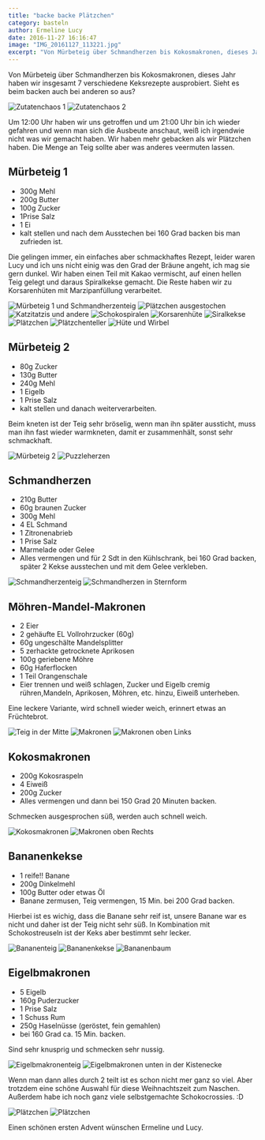 ```yaml
---
title: "backe backe Plätzchen"
category: basteln
author: Ermeline Lucy
date: 2016-11-27 16:16:47
image: "IMG_20161127_113221.jpg"
excerpt: "Von Mürbeteig über Schmandherzen bis Kokosmakronen, dieses Jahr haben wir insgesamt 7 verschiedene Keksrezepte ausprobiert."
---
```


Von Mürbeteig über Schmandherzen bis Kokosmakronen, dieses Jahr haben wir insgesamt 7 verschiedene Keksrezepte ausprobiert. Sieht es beim backen auch bei anderen so aus?

![Zutatenchaos 1](IMG_20161126_132217.jpg)
![Zutatenchaos 2](IMG_20161126_132221.jpg)

Um 12:00 Uhr haben wir uns getroffen und um 21:00 Uhr bin ich wieder gefahren und wenn man sich die Ausbeute anschaut, weiß ich irgendwie nicht was wir gemacht haben. Wir haben mehr gebacken als wir Plätzchen haben. Die Menge an Teig sollte aber was anderes veermuten lassen.


## Mürbeteig 1

- 300g Mehl
- 200g Butter
- 100g Zucker
- 1Prise Salz
- 1 Ei
- kalt stellen und nach dem Ausstechen bei 160 Grad backen bis man zufrieden ist.

Die gelingen immer, ein einfaches aber schmackhaftes Rezept, leider waren Lucy  und ich uns nicht einig was den Grad der Bräune angeht, ich mag sie gern dunkel. Wir haben einen Teil mit Kakao vermischt, auf einen hellen Teig gelegt und daraus Spiralkekse gemacht. Die Reste haben wir zu Korsarenhüten mit Marzipanfüllung verarbeitet.

![Mürbeteig 1 und Schmandherzenteig](IMG_20161126_132217.jpg)
![Plätzchen ausgestochen](IMG_20161126_154726.jpg)
![Katzitatzis und andere](IMG_20161126_155857.jpg)
![Schokospiralen](IMG_20161126_155822.jpg)
![Korsarenhüte](IMG_20161126_154731.jpg)
![Siralkekse](IMG_20161126_164807.jpg)
![Plätzchen](IMG_20161127_113221.jpg)
![Plätzchenteller](IMG_20161126_164759.jpg)
![Hüte und Wirbel](IMG_20161127_113249.jpg)


## Mürbeteig 2

- 80g Zucker
- 130g Butter
- 240g Mehl
- 1 Eigelb
- 1 Prise Salz
- kalt stellen und danach weiterverarbeiten.

Beim kneten ist der Teig sehr bröselig, wenn man ihn später aussticht, muss man ihn fast wieder warmkneten, damit er zusammenhält, sonst sehr schmackhaft.

![Mürbeteig 2](IMG_20161126_142714.jpg)
![Puzzleherzen](IMG_20161127_113354.jpg)


## Schmandherzen

- 210g Butter
- 60g braunen Zucker
- 300g Mehl
- 4 EL Schmand
- 1 Zitronenabrieb
- 1 Prise Salz
- Marmelade oder Gelee
- Alles vermengen und für 2 Sdt in den Kühlschrank, bei 160 Grad backen, später 2 Kekse ausstechen und mit dem Gelee verkleben.

![Schmandherzenteig](IMG_20161126_184743.jpg)
![Schmandherzen in Sternform](IMG_20161127_113537.jpg)


## Möhren-Mandel-Makronen

- 2 Eier
- 2 gehäufte EL Vollrohrzucker (60g)
- 60g ungeschälte Mandelsplitter
- 5 zerhackte getrocknete Aprikosen
- 100g geriebene Möhre
- 60g Haferflocken
- 1 Teil Orangenschale
- Eier trennen und weiß schlagen, Zucker und Eigelb cremig rühren,Mandeln, Aprikosen, Möhren, etc. hinzu, Eiweiß unterheben.

Eine leckere Variante, wird schnell wieder weich, erinnert etwas an Früchtebrot.

![Teig in der Mitte](IMG_20161126_142704.jpg)
![Makronen](IMG_20161126_164852.jpg)
![Makronen oben Links](IMG_20161127_113332.jpg)


## Kokosmakronen

- 200g Kokosraspeln
- 4 Eiweiß
- 200g Zucker
- Alles vermengen und dann bei 150 Grad 20 Minuten backen.

Schmecken ausgesprochen süß, werden auch schnell weich.

![Kokosmakronen](IMG_20161126_164839.jpg)
![Makronen oben Rechts](IMG_20161127_113332.jpg)


## Bananenkekse

- 1 reife!! Banane
- 200g Dinkelmehl
- 100g Butter oder etwas Öl
- Banane zermusen, Teig vermengen, 15 Min. bei 200 Grad backen.

Hierbei ist es wichig, dass die Banane sehr reif ist, unsere Banane war es nicht und daher ist der Teig nicht sehr süß. In Kombination mit Schokostreuseln ist der Keks aber bestimmt sehr lecker.

![Bananenteig](IMG_20161126_164922.jpg)
![Bananenkekse](IMG_20161126_184822.jpg)
![Bananenbaum](IMG_20161127_113310.jpg)


## Eigelbmakronen

- 5 Eigelb
- 160g Puderzucker
- 1 Prise Salz
- 1 Schuss Rum
- 250g Haselnüsse (geröstet, fein gemahlen)
- bei 160 Grad ca. 15 Min. backen.

Sind sehr knusprig und schmecken sehr nussig.

![Eigelbmakronenteig](IMG_20161126_164909.jpg)
![Eigelbmakronen unten in der Kistenecke](IMG_20161126_200822.jpg)

Wenn man dann alles durch 2 teilt ist es schon nicht mer ganz so viel. Aber trotzdem eine schöne Auswahl für diese Weihnachtszeit zum Naschen. Außerdem habe ich noch ganz viele selbstgemachte Schokocrossies. :D 

![Plätzchen](IMG_20161126_200822.jpg)
![Plätzchen](IMG_20161126_200817.jpg)

Einen schönen ersten Advent wünschen Ermeline und Lucy.


